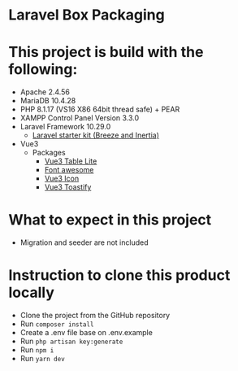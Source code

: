 # Laravel Box Packaging

# This project is build with the following:

* Apache 2.4.56
* MariaDB 10.4.28
* PHP 8.1.17 (VS16 X86 64bit thread safe) + PEAR
* XAMPP Control Panel Version 3.3.0
* Laravel Framework 10.29.0
  * [Laravel starter kit (Breeze and Inertia)](https://laravel.com/docs/10.x/starter-kits#breeze-and-inertia)
* Vue3
  * Packages
      * [Vue3 Table Lite](https://www.npmjs.com/package/vue3-table-lite)
      * [Font awesome](https://www.npmjs.com/package/@fortawesome/fontawesome-svg-core)
      * [Vue3 Icon](https://www.npmjs.com/package/vue3-icon)
      * [Vue3 Toastify](https://www.npmjs.com/package/vue3-toastify)

# What to expect in this project

* Migration and seeder are not included  

# Instruction to clone this product locally

* Clone the project from the GitHub repository
* Run ```composer install```
* Create a .env file base on .env.example
* Run ```php artisan key:generate```
* Run ```npm i```
* Run ```yarn dev```
